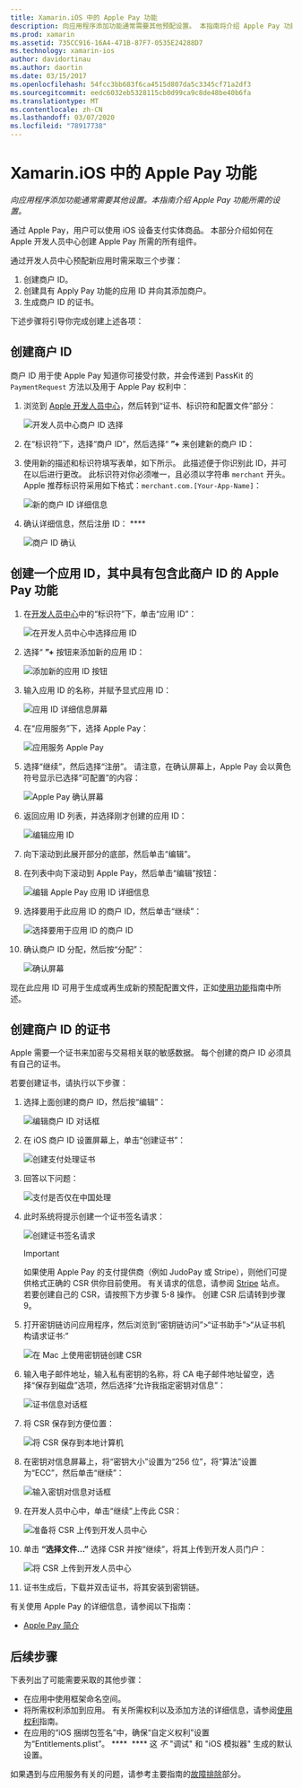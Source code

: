 ```yaml
---
title: Xamarin.iOS 中的 Apple Pay 功能
description: 向应用程序添加功能通常需要其他预配设置。 本指南将介绍 Apple Pay 功能所需的设置。
ms.prod: xamarin
ms.assetid: 735CC916-16A4-471B-87F7-0535E24288D7
ms.technology: xamarin-ios
author: davidortinau
ms.author: daortin
ms.date: 03/15/2017
ms.openlocfilehash: 54fcc3bb683f6ca4515d807da5c3345cf71a2df3
ms.sourcegitcommit: eedc6032eb5328115cb0d99ca9c8de48be40b6fa
ms.translationtype: MT
ms.contentlocale: zh-CN
ms.lasthandoff: 03/07/2020
ms.locfileid: "78917738"
---
```

# <a name="apple-pay-capabilities-in-xamarinios"></a>Xamarin.iOS 中的 Apple Pay 功能

_向应用程序添加功能通常需要其他设置。本指南介绍 Apple Pay 功能所需的设置。_

通过 Apple Pay，用户可以使用 iOS 设备支付实体商品。 本部分介绍如何在 Apple 开发人员中心创建 Apple Pay 所需的所有组件。

通过开发人员中心预配新应用时需采取三个步骤：

1. 创建商户 ID。
2. 创建具有 Apply Pay 功能的应用 ID 并向其添加商户。
3. 生成商户 ID 的证书。

下述步骤将引导你完成创建上述各项：

<a name="merchantid" />

## <a name="create-merchant-id"></a>创建商户 ID

商户 ID 用于使 Apple Pay 知道你可接受付款，并会传递到 PassKit 的 `PaymentRequest` 方法以及用于 Apple Pay 权利中：

1. 浏览到 [Apple 开发人员中心](https://developer.apple.com/account/)，然后转到“证书、标识符和配置文件”部分：

    ![开发人员中心商户 ID 选择](apple-pay-capabilities-images/image57.png)

2. 在“标识符”下，选择“商户 ID”，然后选择“ **”+** 来创建新的商户 ID：  

3. 使用新的描述和标识符填写表单，如下所示。 此描述便于你识别此 ID，并可在以后进行更改。 此标识符对你必须唯一，且必须以字符串 `merchant` 开头。 Apple 推荐标识符采用如下格式：`merchant.com.[Your-App-Name]`：

    ![新的商户 ID 详细信息](apple-pay-capabilities-images/image58.png)

4. 确认详细信息，然后注册 ID： ****   

    ![商户 ID 确认](apple-pay-capabilities-images/image59.png)

<a name="appid" />

## <a name="create-an-app-id-with-the-apple-pay-capability-that-includes-the-merchant-id"></a>创建一个应用 ID，其中具有包含此商户 ID 的 Apple Pay 功能

1. 在[开发人员中心](https://developer.apple.com/account/)中的“标识符”下，单击“应用 ID”：

    ![在开发人员中心中选择应用 ID](apple-pay-capabilities-images/image6.png)

2. 选择“ **”+** 按钮来添加新的应用 ID：

    ![添加新的应用 ID 按钮](apple-pay-capabilities-images/image27.png)

3. 输入应用 ID 的名称，并赋予显式应用 ID：    

    ![应用 ID 详细信息屏幕](apple-pay-capabilities-images/image35.png)

4. 在“应用服务”下，选择 Apple Pay：    

    ![应用服务 Apple Pay](apple-pay-capabilities-images/image36.png)

5. 选择“继续”，然后选择“注册”。 请注意，在确认屏幕上，Apple Pay 会以黄色符号显示已选择“可配置”的内容：

    ![Apple Pay 确认屏幕](apple-pay-capabilities-images/image37.png)

6. 返回应用 ID 列表，并选择刚才创建的应用 ID：  

    ![编辑应用 ID](apple-pay-capabilities-images/image38.png)

7. 向下滚动到此展开部分的底部，然后单击“编辑”。
8. 在列表中向下滚动到 Apple Pay，然后单击“编辑”按钮：  

    ![编辑 Apple Pay 应用 ID 详细信息](apple-pay-capabilities-images/image39.png)

9. 选择要用于此应用 ID 的商户 ID，然后单击“继续”：  

    ![选择要用于应用 ID 的商户 ID](apple-pay-capabilities-images/image40.png)

10. 确认商户 ID 分配，然后按“分配”：  

    ![确认屏幕](apple-pay-capabilities-images/image41.png)

现在此应用 ID 可用于生成或再生成新的预配配置文件，正如[使用功能](~/ios/deploy-test/provisioning/capabilities/index.md)指南中所述。

<a name="certificate" />

## <a name="create-a-certificate-for-your-merchant-id"></a>创建商户 ID 的证书

Apple 需要一个证书来加密与交易相关联的敏感数据。 每个创建的商户 ID 必须具有自己的证书。

若要创建证书，请执行以下步骤：

1. 选择上面创建的商户 ID，然后按“编辑”：

    ![编辑商户 ID 对话框](apple-pay-capabilities-images/image42.png)

2. 在 iOS 商户 ID 设置屏幕上，单击“创建证书”：

    ![创建支付处理证书](apple-pay-capabilities-images/image43.png)

3. 回答以下问题：

    ![支付是否仅在中国处理](apple-pay-capabilities-images/image44.png)

4. 此时系统将提示创建一个证书签名请求：

    ![创建证书签名请求](apple-pay-capabilities-images/image45.png)

    > [!IMPORTANT]
    > 如果使用 Apple Pay 的支付提供商（例如 JudoPay 或 Stripe），则他们可提供格式正确的 CSR 供你目前使用。 有关请求的信息，请参阅 [Stripe](https://stripe.com/docs/apple-pay/apps#csr) 站点。 若要创建自己的 CSR，请按照下方步骤 5-8 操作。 创建 CSR 后请转到步骤 9。

5. 打开密钥链访问应用程序，然后浏览到“密钥链访问”>“证书助手”>“从证书机构请求证书:”

     ![在 Mac 上使用密钥链创建 CSR](apple-pay-capabilities-images/image46.png)

6. 输入电子邮件地址，输入私有密钥的名称，将 CA 电子邮件地址留空，选择“保存到磁盘”选项，然后选择“允许我指定密钥对信息”：

     ![证书信息对话框](apple-pay-capabilities-images/image47.png)

7. 将 CSR 保存到方便位置：

     ![将 CSR 保存到本地计算机](apple-pay-capabilities-images/image48.png)

8. 在密钥对信息屏幕上，将“密钥大小”设置为“256 位”，将“算法”设置为“ECC”，然后单击“继续”：

     ![输入密钥对信息对话框](apple-pay-capabilities-images/image49.png)

9. 在开发人员中心中，单击“继续”上传此 CSR：

     ![准备将 CSR 上传到开发人员中心](apple-pay-capabilities-images/image50.png)

10. 单击 **“选择文件...”** 选择 CSR 并按“继续”，将其上传到开发人员门户：

     ![将 CSR 上传到开发人员中心](apple-pay-capabilities-images/image51.png)

11. 证书生成后，下载并双击证书，将其安装到密钥链。

有关使用 Apple Pay 的详细信息，请参阅以下指南：

* [Apple Pay 简介](~/ios/platform/apple-pay.md)

## <a name="next-steps"></a>后续步骤

下表列出了可能需要采取的其他步骤：

* 在应用中使用框架命名空间。
* 将所需权利添加到应用。 有关所需权利以及添加方法的详细信息，请参阅[使用权利](~/ios/deploy-test/provisioning/entitlements.md)指南。
* 在应用的“iOS 捆绑包签名”中，确保“自定义权利”设置为“Entitlements.plist”。 ****  **** 这 _不_ "调试" 和 "iOS 模拟器" 生成的默认设置。

如果遇到与应用服务有关的问题，请参考主要指南的[故障排除](~/ios/deploy-test/provisioning/capabilities/index.md)部分。
